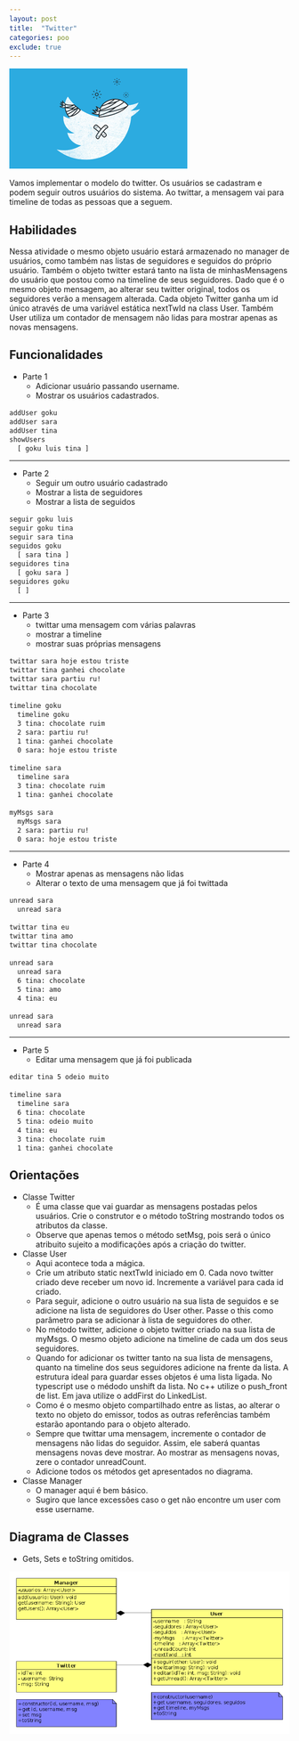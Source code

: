 ```yaml
---
layout: post
title:  "Twitter"
categories: poo
exclude: true
---
```


![](/assets/03_twitter/figura.png)

Vamos implementar o modelo do twitter. Os usuários se cadastram e podem seguir outros usuários do sistema. Ao twittar, a mensagem vai para timeline de todas as pessoas que a seguem.

## Habilidades

Nessa atividade o mesmo objeto usuário estará armazenado no manager de usuários, como também nas listas de seguidores e seguidos do próprio usuário. Também o objeto twitter estará tanto na lista de minhasMensagens do usuário que postou como na timeline de seus seguidores. Dado que é o mesmo objeto mensagem, ao alterar seu twitter original, todos os seguidores verão a mensagem alterada. Cada objeto Twitter ganha um id único através de uma variável estática nextTwId na class User. Também User utiliza um contador de mensagem não lidas para mostrar apenas as novas mensagens.

## Funcionalidades
- Parte 1
    - Adicionar usuário passando username.
    - Mostrar os usuários cadastrados.

```
addUser goku
addUser sara
addUser tina
showUsers
  [ goku luis tina ]
```
---
- Parte 2
    - Seguir um outro usuário cadastrado
    - Mostrar a lista de seguidores
    - Mostrar a lista de seguidos

```
seguir goku luis
seguir goku tina
seguir sara tina
seguidos goku
  [ sara tina ]
seguidores tina
  [ goku sara ]
seguidores goku
  [ ]
```
---
- Parte 3
    - twittar uma mensagem com várias palavras
    - mostrar a timeline
    - mostrar suas próprias mensagens

```
twittar sara hoje estou triste
twittar tina ganhei chocolate
twittar sara partiu ru!
twittar tina chocolate

timeline goku
  timeline goku
  3 tina: chocolate ruim
  2 sara: partiu ru!
  1 tina: ganhei chocolate
  0 sara: hoje estou triste

timeline sara
  timeline sara
  3 tina: chocolate ruim
  1 tina: ganhei chocolate
  
myMsgs sara
  myMsgs sara
  2 sara: partiu ru!
  0 sara: hoje estou triste
```
---
- Parte 4
  - Mostrar apenas as mensagens não lidas
  - Alterar o texto de uma mensagem que já foi twittada

```
unread sara
  unread sara

twittar tina eu
twittar tina amo
twittar tina chocolate

unread sara
  unread sara
  6 tina: chocolate
  5 tina: amo
  4 tina: eu

unread sara
  unread sara
```
---
- Parte 5
    - Editar uma mensagem que já foi publicada

```
editar tina 5 odeio muito

timeline sara
  timeline sara
  6 tina: chocolate
  5 tina: odeio muito
  4 tina: eu
  3 tina: chocolate ruim
  1 tina: ganhei chocolate
```

## Orientações
- Classe Twitter
    - É uma classe que vai guardar as mensagens postadas pelos usuários. Crie o construtor e o método toString mostrando todos os atributos da classe. 
    - Observe que apenas temos o método setMsg, pois será o único atribuito sujeito a modificações após a criação do twitter.
- Classe User
    - Aqui acontece toda a mágica.
    - Crie um atributo static nextTwId iniciado em 0. Cada novo twitter criado deve receber um novo id. Incremente a variável para cada id criado.
    - Para seguir, adicione o outro usuário na sua lista de seguidos e se adicione na lista de seguidores do User other. Passe o this como parâmetro para se adicionar à lista de seguidores do other.
    - No método twitter, adicione o objeto twitter criado na sua lista de myMsgs. O mesmo objeto adicione na timeline de cada um dos seus seguidores.
    - Quando for adicionar os twitter tanto na sua lista de mensagens, quanto na timeline dos seus seguidores adicione na frente da lista. A estrutura ideal para guardar esses objetos é uma lista ligada. No typescript use o médodo unshift da lista. No c++ utilize o push_front de list. Em java utilize o addFirst do LinkedList.
    - Como é o mesmo objeto compartilhado entre as listas, ao alterar o texto no objeto do emissor, todos as outras referências também estarão apontando para o objeto alterado.
    - Sempre que twittar uma mensagem, incremente o contador de mensagens não lidas do seguidor. Assim, ele saberá quantas mensagens novas deve mostrar. Ao mostrar as mensagens novas, zere o contador unreadCount.
    - Adicione todos os métodos get apresentados no diagrama.
- Classe Manager
    - O manager aqui é bem básico. 
    - Sugiro que lance excessões caso o get não encontre um user com esse username.

## Diagrama de Classes
- Gets, Sets e toString omitidos.

![](/assets/03_twitter/diagrama.png)